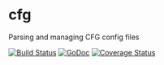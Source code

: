 cfg
======

Parsing and managing CFG config files


[![Build Status](https://drone.io/github.com/acasajus/cfg/status.png)](https://drone.io/github.com/acasajus/cfg/latest)
[![GoDoc](https://godoc.org/github.com/acasajus/cfg?status.svg)](https://godoc.org/github.com/acasajus/cfg)
[![Coverage Status](https://coveralls.io/repos/acasajus/cfg/badge.png)](https://coveralls.io/r/acasajus/cfg) 
